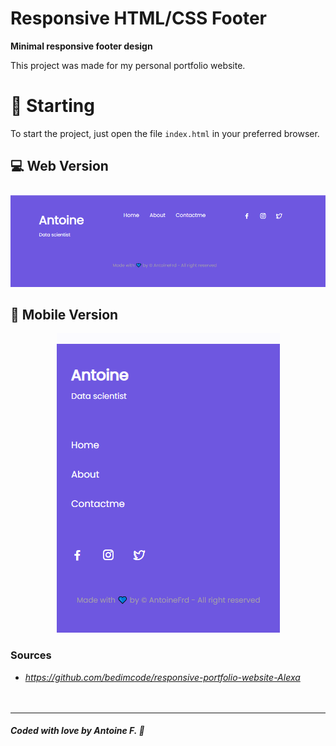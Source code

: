 # **Responsive HTML/CSS Footer**

**Minimal responsive footer design**<br />

This project was made for my personal portfolio website.<br />  

# 🚀 Starting

To start the project, just open the file `index.html` in your preferred browser.<br />


## 💻 Web Version 
<p align="center">
    <img src="https://github.com/antoinefradin/Responsive-Footer-HTML-CSS/blob/main/img/Web_version.PNG" alt="web"/>
</p>

## 📱 Mobile Version
<p align="center">
    <img src="https://github.com/antoinefradin/Responsive-Footer-HTML-CSS/blob/main/img/Mobile_version.PNG" alt="web"/>

</p>



### **Sources** 
- _https://github.com/bedimcode/responsive-portfolio-website-Alexa_  
  <br />
  <br />
---
##### Coded with love by Antoine F. 💙